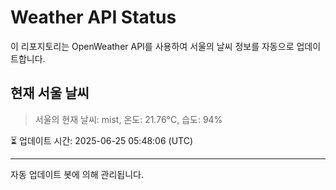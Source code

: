 
# Weather API Status

이 리포지토리는 OpenWeather API를 사용하여 서울의 날씨 정보를 자동으로 업데이트합니다.

## 현재 서울 날씨
> 서울의 현재 날씨: mist, 온도: 21.76°C, 습도: 94%

⏳ 업데이트 시간: 2025-06-25 05:48:06 (UTC)

---
자동 업데이트 봇에 의해 관리됩니다.
